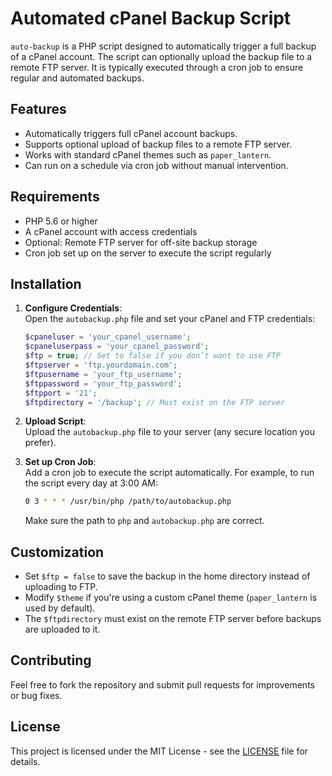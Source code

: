 # Automated cPanel Backup Script

`auto-backup` is a PHP script designed to automatically trigger a full backup of a cPanel account. The script can optionally upload the backup file to a remote FTP server. It is typically executed through a cron job to ensure regular and automated backups.

## Features

- Automatically triggers full cPanel account backups.
- Supports optional upload of backup files to a remote FTP server.
- Works with standard cPanel themes such as `paper_lantern`.
- Can run on a schedule via cron job without manual intervention.

## Requirements

- PHP 5.6 or higher
- A cPanel account with access credentials
- Optional: Remote FTP server for off-site backup storage
- Cron job set up on the server to execute the script regularly

## Installation

1. **Configure Credentials**:  
   Open the `autobackup.php` file and set your cPanel and FTP credentials:

   ```php
   $cpaneluser = 'your_cpanel_username';
   $cpaneluserpass = 'your_cpanel_password';
   $ftp = true; // Set to false if you don’t want to use FTP
   $ftpserver = 'ftp.yourdomain.com';
   $ftpusername = 'your_ftp_username';
   $ftppassword = 'your_ftp_password';
   $ftpport = '21';
   $ftpdirectory = '/backup'; // Must exist on the FTP server
   ```

2. **Upload Script**:  
   Upload the `autobackup.php` file to your server (any secure location you prefer).

3. **Set up Cron Job**:  
   Add a cron job to execute the script automatically. For example, to run the script every day at 3:00 AM:

   ```bash
   0 3 * * * /usr/bin/php /path/to/autobackup.php
   ```

   Make sure the path to `php` and `autobackup.php` are correct.

## Customization

- Set `$ftp = false` to save the backup in the home directory instead of uploading to FTP.
- Modify `$theme` if you're using a custom cPanel theme (`paper_lantern` is used by default).
- The `$ftpdirectory` must exist on the remote FTP server before backups are uploaded to it.

## Contributing

Feel free to fork the repository and submit pull requests for improvements or bug fixes.

## License

This project is licensed under the MIT License - see the [LICENSE](LICENSE) file for details.
